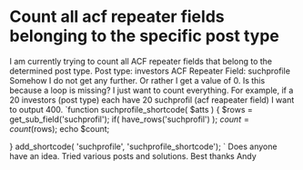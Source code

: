 
# Count all acf repeater fields belonging to the specific post type

I am currently trying to count all ACF repeater fields that belong to the determined post type.
Post type: investors
ACF Repeater Field: suchprofile
Somehow I do not get any further. Or rather I get a value of 0.
Is this because a loop is missing? I just want to count everything. For example, if a 20 investors (post type) each have 20 suchprofil (acf reapeater field) I want to output 400.
`function suchprofile_shortcode( $atts ) {
$rows = get_sub_field('suchprofil');
if( have_rows('suchprofil') );
$count = count($rows);
echo $count;

}
add_shortcode( 'suchprofile', 'suchprofile_shortcode');
`
Does anyone have an idea. Tried various posts and solutions.
Best thanks
Andy

        